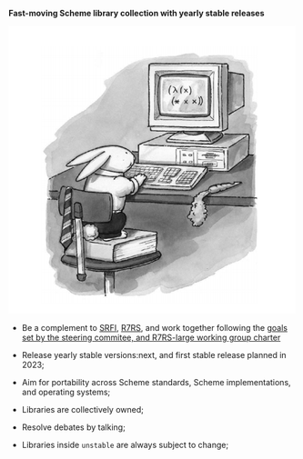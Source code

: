 **Fast-moving Scheme library collection with yearly stable releases**

![A bunny in front of a computer coding with Scheme Live](https://raw.githubusercontent.com/scheme-live/live/hello-schemer/lisp-bunny.png)

- Be a complement to [SRFI](https://srfi.schemers.org/),
  [R7RS](https://r7rs.org), and work together following the [goals set
  by the steering commitee, and R7RS-large working group
  charter](http://scheme-reports.org/2010/working-group-2-charter.html)

- Release yearly stable versions:next, and first stable release
  planned in 2023;

- Aim for portability across Scheme standards, Scheme implementations,
  and operating systems;

- Libraries are collectively owned;

- Resolve debates by talking;

- Libraries inside `unstable` are always subject to change;

